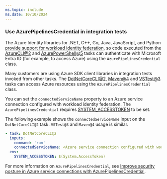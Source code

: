 ```yaml
---
ms.topic: include
ms.date: 10/10/2024
---
```


### Use AzurePipelinesCredential in integration tests

The Azure Identity libraries for .NET, C++, Go, Java, JavaScript, and Python [provide support for workload identity federation](https://devblogs.microsoft.com/azure-sdk/improve-security-posture-in-azure-service-connections-with-azurepipelinescredential/), so code executed from the [AzureCLI@2](../azure-cli-v2.md) and [AzurePowerShell@5](../azure-powershell-v5.md) tasks can authenticate with Microsoft Entra ID (for example, to access Azure) using the `AzurePipelinesCredential` class.

Many customers are using Azure SDK client libraries in integration tests invoked from other tasks. The [DotNetCoreCLI@2](../dotnet-core-cli-v2.md), [Maven@4](../maven-v4.md) and [VSTest@3](../vstest-v3.md) tasks can access Azure resources using the `AzurePipelinesCredential` class.

You can set the `connectedServiceName` property to an Azure service connection configured with workload identity federation. The `AzurePipelinesCredential` requires [SYSTEM_ACCESSTOKEN](/azure/devops/pipelines/build/variables#systemaccesstoken) to be set.

The following example shows the `connectedServiceName` input on the `DotNetCoreCLI@2` task. `VSTest@3` and `Maven@4` usage is similar.

```yaml
- task: DotNetCoreCLI@2
  inputs:
    command: 'run'
    connectedServiceName: <Azure service connection configured with workload identity federation>
  env:
    SYSTEM_ACCESSTOKEN: $(System.AccessToken)
```

For more information on `AzurePipelinesCredential`, see [Improve security posture in Azure service connections with AzurePipelinesCredential](https://devblogs.microsoft.com/azure-sdk/improve-security-posture-in-azure-service-connections-with-azurepipelinescredential/).
